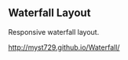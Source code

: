 Waterfall Layout
----------------

Responsive waterfall layout.

http://myst729.github.io/Waterfall/
